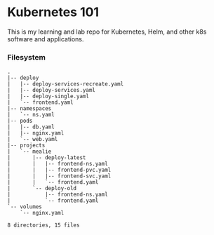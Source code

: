 # Kubernetes 101

This is my learning and lab repo for Kubernetes, Helm, and other k8s software and applications. 

### Filesystem

```
.
|-- deploy
|   |-- deploy-services-recreate.yaml
|   |-- deploy-services.yaml
|   |-- deploy-single.yaml
|   `-- frontend.yaml
|-- namespaces
|   `-- ns.yaml
|-- pods
|   |-- db.yaml
|   |-- nginx.yaml
|   `-- web.yaml
|-- projects
|   `-- mealie
|       |-- deploy-latest
|       |   |-- frontend-ns.yaml
|       |   |-- frontend-pvc.yaml
|       |   |-- frontend-svc.yaml
|       |   `-- frontend.yaml
|       `-- deploy-old
|           |-- frontend-ns.yaml
|           `-- frontend.yaml
`-- volumes
    `-- nginx.yaml

8 directories, 15 files
```
